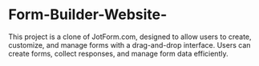 # Form-Builder-Website-
This project is a clone of JotForm.com, designed to allow users to create, customize, and manage forms with a drag-and-drop interface. Users can create forms, collect responses, and manage form data efficiently.

